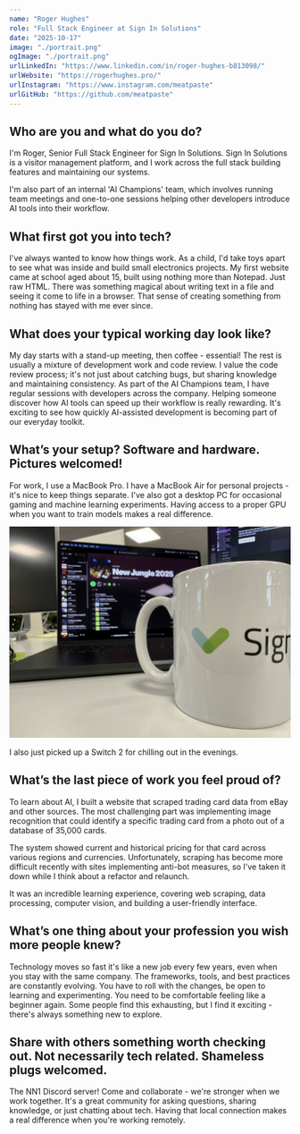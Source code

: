 ```yaml
---
name: "Roger Hughes"
role: "Full Stack Engineer at Sign In Solutions"
date: "2025-10-17"
image: "./portrait.png"
ogImage: "./portrait.png"
urlLinkedIn: "https://www.linkedin.com/in/roger-hughes-b813098/"
urlWebsite: "https://rogerhughes.pro/"
urlInstagram: "https://www.instagram.com/meatpaste"
urlGitHub: "https://github.com/meatpaste"
---
```


## Who are you and what do you do?

I'm Roger, Senior Full Stack Engineer for Sign In Solutions. Sign In Solutions is a visitor management platform, and I work across the full stack building features and maintaining our systems.

I'm also part of an internal 'AI Champions' team, which involves running team meetings and one-to-one sessions helping other developers introduce AI tools into their workflow.

## What first got you into tech?

I've always wanted to know how things work. As a child, I'd take toys apart to see what was inside and build small electronics projects.
My first website came at school aged about 15, built using nothing more than Notepad. Just raw HTML. There was something magical about writing text in a file and seeing it come to life in a browser. That sense of creating something from nothing has stayed with me ever since.

## What does your typical working day look like?

My day starts with a stand-up meeting, then coffee - essential! The rest is usually a mixture of development work and code review. I value the code review process; it's not just about catching bugs, but sharing knowledge and maintaining consistency.
As part of the AI Champions team, I have regular sessions with developers across the company. Helping someone discover how AI tools can speed up their workflow is really rewarding. It's exciting to see how quickly AI-assisted development is becoming part of our everyday toolkit.

## What’s your setup? Software and hardware. Pictures welcomed!

For work, I use a MacBook Pro. I have a MacBook Air for personal projects - it's nice to keep things separate. I've also got a desktop PC for occasional gaming and machine learning experiments. Having access to a proper GPU when you want to train models makes a real difference.

![Rogers setup](setup.jpg)

I also just picked up a Switch 2 for chilling out in the evenings.

## What’s the last piece of work you feel proud of?

To learn about AI, I built a website that scraped trading card data from eBay and other sources. The most challenging part was implementing image recognition that could identify a specific trading card from a photo out of a database of 35,000 cards.

The system showed current and historical pricing for that card across various regions and currencies. Unfortunately, scraping has become more difficult recently with sites implementing anti-bot measures, so I've taken it down while I think about a refactor and relaunch.

It was an incredible learning experience, covering web scraping, data processing, computer vision, and building a user-friendly interface.

## What’s one thing about your profession you wish more people knew?

Technology moves so fast it's like a new job every few years, even when you stay with the same company. The frameworks, tools, and best practices are constantly evolving.
You have to roll with the changes, be open to learning and experimenting. You need to be comfortable feeling like a beginner again. Some people find this exhausting, but I find it exciting - there's always something new to explore.

## Share with others something worth checking out. Not necessarily tech related. Shameless plugs welcomed.

The NN1 Discord server! Come and collaborate - we're stronger when we work together. It's a great community for asking questions, sharing knowledge, or just chatting about tech. Having that local connection makes a real difference when you're working remotely.
